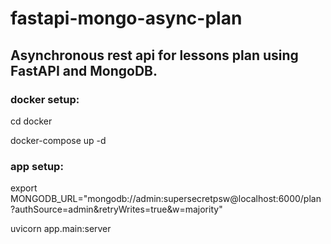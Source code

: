 # fastapi-mongo-async-plan
## Asynchronous rest api for lessons plan using FastAPI and MongoDB.

### docker setup:

cd docker

docker-compose up -d

### app setup:

export MONGODB_URL="mongodb://admin:supersecretpsw@localhost:6000/plan?authSource=admin&retryWrites=true&w=majority"

uvicorn app.main:server
